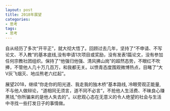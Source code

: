 ```yaml
---
layout: post
title: 2018年展望
categories:
- 思考
tags:
- 思考
---
```


自从经历了多次“开平正”，就大彻大悟了。<!--more-->回顾过去几年，坚持了“不申请、不写论文、不入教”的基本底线,没有申请1次项目或奖励，没有发表1篇论文，没有参加任何宗教社团组织。保持了“他强归他强、清风拂山岗”的超然态势，不眼红不吹捧，不管他人几十万几百万，和我都无关。以愤青态度围观微博热点，目睹了“大V灰飞烟灭、地瓜熊老六红起”。

展望2018，继续“你走你的阳光道、我走我的独木桥”基本路线, 冷眼旁观正能量,不与他人做辩论，“道相同无须言，道不同不必言”，不抢他人生活费、不昧良心赚黑钱,"你所骗来的是他人失去的"。以悲观心态在无意义的令人绝望的社会与生活中寻找一些打发日子的事情做。

